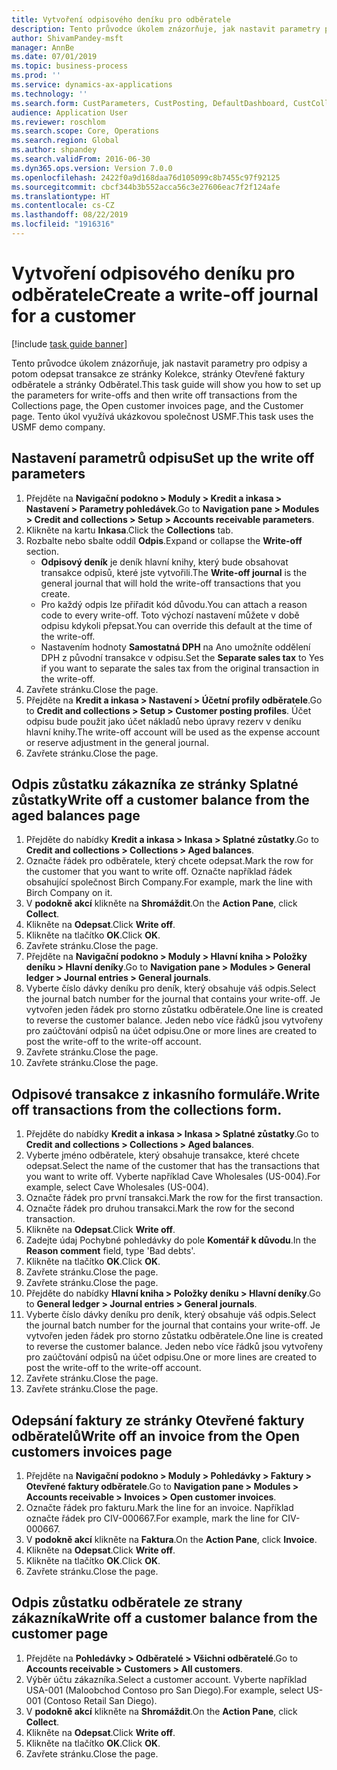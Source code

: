 ```yaml
---
title: Vytvoření odpisového deníku pro odběratele
description: Tento průvodce úkolem znázorňuje, jak nastavit parametry pro odpisy a potom odepsat transakce ze stránky Kolekce, stránky Otevřené faktury odběratele a stránky Odběratel.
author: ShivamPandey-msft
manager: AnnBe
ms.date: 07/01/2019
ms.topic: business-process
ms.prod: ''
ms.service: dynamics-ax-applications
ms.technology: ''
ms.search.form: CustParameters, CustPosting, DefaultDashboard, CustCollectionsPoolsListPage, CustWriteOff, LedgerJournalTable, LedgerJournalTransDaily, CustCollections, CustOpenInvoicesListPage, CustTable
audience: Application User
ms.reviewer: roschlom
ms.search.scope: Core, Operations
ms.search.region: Global
ms.author: shpandey
ms.search.validFrom: 2016-06-30
ms.dyn365.ops.version: Version 7.0.0
ms.openlocfilehash: 2422f0a9d168daa76d105099c8b7455c97f92125
ms.sourcegitcommit: cbcf344b3b552acca56c3e27606eac7f2f124afe
ms.translationtype: HT
ms.contentlocale: cs-CZ
ms.lasthandoff: 08/22/2019
ms.locfileid: "1916316"
---
```

# <a name="create-a-write-off-journal-for-a-customer"></a><span data-ttu-id="ddddd-103">Vytvoření odpisového deníku pro odběratele</span><span class="sxs-lookup"><span data-stu-id="ddddd-103">Create a write-off journal for a customer</span></span>

[!include [task guide banner](../../includes/task-guide-banner.md)]

<span data-ttu-id="ddddd-104">Tento průvodce úkolem znázorňuje, jak nastavit parametry pro odpisy a potom odepsat transakce ze stránky Kolekce, stránky Otevřené faktury odběratele a stránky Odběratel.</span><span class="sxs-lookup"><span data-stu-id="ddddd-104">This task guide will show you how to set up the parameters for write-offs and then write off transactions from the Collections page, the Open customer invoices page, and the Customer page.</span></span> <span data-ttu-id="ddddd-105">Tento úkol využívá ukázkovou společnost USMF.</span><span class="sxs-lookup"><span data-stu-id="ddddd-105">This task uses the USMF demo company.</span></span>


## <a name="set-up-the-write-off-parameters"></a><span data-ttu-id="ddddd-106">Nastavení parametrů odpisu</span><span class="sxs-lookup"><span data-stu-id="ddddd-106">Set up the write off parameters</span></span>
1. <span data-ttu-id="ddddd-107">Přejděte na **Navigační podokno > Moduly > Kredit a inkasa > Nastavení > Parametry pohledávek**.</span><span class="sxs-lookup"><span data-stu-id="ddddd-107">Go to **Navigation pane > Modules > Credit and collections > Setup > Accounts receivable parameters**.</span></span>
2. <span data-ttu-id="ddddd-108">Klikněte na kartu **Inkasa**.</span><span class="sxs-lookup"><span data-stu-id="ddddd-108">Click the **Collections** tab.</span></span>
3. <span data-ttu-id="ddddd-109">Rozbalte nebo sbalte oddíl **Odpis**.</span><span class="sxs-lookup"><span data-stu-id="ddddd-109">Expand or collapse the **Write-off** section.</span></span>
    - <span data-ttu-id="ddddd-110">**Odpisový deník** je deník hlavní knihy, který bude obsahovat transakce odpisů, které jste vytvořili.</span><span class="sxs-lookup"><span data-stu-id="ddddd-110">The **Write-off journal** is the general journal that will hold the write-off transactions that you create.</span></span>  
    - <span data-ttu-id="ddddd-111">Pro každý odpis lze přiřadit kód důvodu.</span><span class="sxs-lookup"><span data-stu-id="ddddd-111">You can attach a reason code to every write-off.</span></span> <span data-ttu-id="ddddd-112">Toto výchozí nastavení můžete v době odpisu kdykoli přepsat.</span><span class="sxs-lookup"><span data-stu-id="ddddd-112">You can override this default at the time of the write-off.</span></span>  
    - <span data-ttu-id="ddddd-113">Nastavením hodnoty **Samostatná DPH** na Ano umožníte oddělení DPH z původní transakce v odpisu.</span><span class="sxs-lookup"><span data-stu-id="ddddd-113">Set the **Separate sales tax** to Yes if you want to separate the sales tax from the original transaction in the write-off.</span></span>  
4. <span data-ttu-id="ddddd-114">Zavřete stránku.</span><span class="sxs-lookup"><span data-stu-id="ddddd-114">Close the page.</span></span>
5. <span data-ttu-id="ddddd-115">Přejděte na **Kredit a inkasa > Nastavení > Účetní profily odběratele**.</span><span class="sxs-lookup"><span data-stu-id="ddddd-115">Go to **Credit and collections > Setup > Customer posting profiles**.</span></span> <span data-ttu-id="ddddd-116">Účet odpisu bude použit jako účet nákladů nebo úpravy rezerv v deníku hlavní knihy.</span><span class="sxs-lookup"><span data-stu-id="ddddd-116">The write-off account will be used as the expense account or reserve adjustment in the general journal.</span></span>
6. <span data-ttu-id="ddddd-117">Zavřete stránku.</span><span class="sxs-lookup"><span data-stu-id="ddddd-117">Close the page.</span></span>

## <a name="write-off-a-customer-balance-from-the-aged-balances-page"></a><span data-ttu-id="ddddd-118">Odpis zůstatku zákazníka ze stránky Splatné zůstatky</span><span class="sxs-lookup"><span data-stu-id="ddddd-118">Write off a customer balance from the aged balances page</span></span>
1. <span data-ttu-id="ddddd-119">Přejděte do nabídky **Kredit a inkasa > Inkasa > Splatné zůstatky**.</span><span class="sxs-lookup"><span data-stu-id="ddddd-119">Go to **Credit and collections > Collections > Aged balances**.</span></span>
2. <span data-ttu-id="ddddd-120">Označte řádek pro odběratele, který chcete odepsat.</span><span class="sxs-lookup"><span data-stu-id="ddddd-120">Mark the row for the customer that you want to write off.</span></span> <span data-ttu-id="ddddd-121">Označte například řádek obsahující společnost Birch Company.</span><span class="sxs-lookup"><span data-stu-id="ddddd-121">For example, mark the line with Birch Company on it.</span></span>
3. <span data-ttu-id="ddddd-122">V **podokně akcí** klikněte na **Shromáždit**.</span><span class="sxs-lookup"><span data-stu-id="ddddd-122">On the **Action Pane**, click **Collect**.</span></span>
4. <span data-ttu-id="ddddd-123">Klikněte na **Odepsat**.</span><span class="sxs-lookup"><span data-stu-id="ddddd-123">Click **Write off**.</span></span>
5. <span data-ttu-id="ddddd-124">Klikněte na tlačítko **OK**.</span><span class="sxs-lookup"><span data-stu-id="ddddd-124">Click **OK**.</span></span>
6. <span data-ttu-id="ddddd-125">Zavřete stránku.</span><span class="sxs-lookup"><span data-stu-id="ddddd-125">Close the page.</span></span>
7. <span data-ttu-id="ddddd-126">Přejděte na **Navigační podokno > Moduly > Hlavní kniha > Položky deníku > Hlavní deníky**.</span><span class="sxs-lookup"><span data-stu-id="ddddd-126">Go to **Navigation pane > Modules > General ledger > Journal entries > General journals**.</span></span>
8. <span data-ttu-id="ddddd-127">Vyberte číslo dávky deníku pro deník, který obsahuje váš odpis.</span><span class="sxs-lookup"><span data-stu-id="ddddd-127">Select the journal batch number for the journal that contains your write-off.</span></span> <span data-ttu-id="ddddd-128">Je vytvořen jeden řádek pro storno zůstatku odběratele.</span><span class="sxs-lookup"><span data-stu-id="ddddd-128">One line is created to reverse the customer balance.</span></span> <span data-ttu-id="ddddd-129">Jeden nebo více řádků jsou vytvořeny pro zaúčtování odpisů na účet odpisu.</span><span class="sxs-lookup"><span data-stu-id="ddddd-129">One or more lines are created to post the write-off to the write-off account.</span></span>  
9. <span data-ttu-id="ddddd-130">Zavřete stránku.</span><span class="sxs-lookup"><span data-stu-id="ddddd-130">Close the page.</span></span>
10. <span data-ttu-id="ddddd-131">Zavřete stránku.</span><span class="sxs-lookup"><span data-stu-id="ddddd-131">Close the page.</span></span>

## <a name="write-off-transactions-from-the-collections-form"></a><span data-ttu-id="ddddd-132">Odpisové transakce z inkasního formuláře.</span><span class="sxs-lookup"><span data-stu-id="ddddd-132">Write off transactions from the collections form.</span></span>
1. <span data-ttu-id="ddddd-133">Přejděte do nabídky **Kredit a inkasa > Inkasa > Splatné zůstatky**.</span><span class="sxs-lookup"><span data-stu-id="ddddd-133">Go to **Credit and collections > Collections > Aged balances**.</span></span>
2. <span data-ttu-id="ddddd-134">Vyberte jméno odběratele, který obsahuje transakce, které chcete odepsat.</span><span class="sxs-lookup"><span data-stu-id="ddddd-134">Select the name of the customer that has the transactions that you want to write off.</span></span> <span data-ttu-id="ddddd-135">Vyberte například Cave Wholesales (US-004).</span><span class="sxs-lookup"><span data-stu-id="ddddd-135">For example, select Cave Wholesales (US-004).</span></span>
3. <span data-ttu-id="ddddd-136">Označte řádek pro první transakci.</span><span class="sxs-lookup"><span data-stu-id="ddddd-136">Mark the row for the first transaction.</span></span>
4. <span data-ttu-id="ddddd-137">Označte řádek pro druhou transakci.</span><span class="sxs-lookup"><span data-stu-id="ddddd-137">Mark the row for the second transaction.</span></span>
5. <span data-ttu-id="ddddd-138">Klikněte na **Odepsat**.</span><span class="sxs-lookup"><span data-stu-id="ddddd-138">Click **Write off**.</span></span>
6. <span data-ttu-id="ddddd-139">Zadejte údaj Pochybné pohledávky do pole **Komentář k důvodu**.</span><span class="sxs-lookup"><span data-stu-id="ddddd-139">In the **Reason comment** field, type 'Bad debts'.</span></span>
7. <span data-ttu-id="ddddd-140">Klikněte na tlačítko **OK**.</span><span class="sxs-lookup"><span data-stu-id="ddddd-140">Click **OK**.</span></span>
8. <span data-ttu-id="ddddd-141">Zavřete stránku.</span><span class="sxs-lookup"><span data-stu-id="ddddd-141">Close the page.</span></span>
9. <span data-ttu-id="ddddd-142">Zavřete stránku.</span><span class="sxs-lookup"><span data-stu-id="ddddd-142">Close the page.</span></span>
10. <span data-ttu-id="ddddd-143">Přejděte do nabídky **Hlavní kniha > Položky deníku > Hlavní deníky**.</span><span class="sxs-lookup"><span data-stu-id="ddddd-143">Go to **General ledger > Journal entries > General journals**.</span></span>
11. <span data-ttu-id="ddddd-144">Vyberte číslo dávky deníku pro deník, který obsahuje váš odpis.</span><span class="sxs-lookup"><span data-stu-id="ddddd-144">Select the journal batch number for the journal that contains your write-off.</span></span> <span data-ttu-id="ddddd-145">Je vytvořen jeden řádek pro storno zůstatku odběratele.</span><span class="sxs-lookup"><span data-stu-id="ddddd-145">One line is created to reverse the customer balance.</span></span> <span data-ttu-id="ddddd-146">Jeden nebo více řádků jsou vytvořeny pro zaúčtování odpisů na účet odpisu.</span><span class="sxs-lookup"><span data-stu-id="ddddd-146">One or more lines are created to post the write-off to the write-off account.</span></span>  
12. <span data-ttu-id="ddddd-147">Zavřete stránku.</span><span class="sxs-lookup"><span data-stu-id="ddddd-147">Close the page.</span></span>
13. <span data-ttu-id="ddddd-148">Zavřete stránku.</span><span class="sxs-lookup"><span data-stu-id="ddddd-148">Close the page.</span></span>

## <a name="write-off-an-invoice-from-the-open-customers-invoices-page"></a><span data-ttu-id="ddddd-149">Odepsání faktury ze stránky Otevřené faktury odběratelů</span><span class="sxs-lookup"><span data-stu-id="ddddd-149">Write off an invoice from the Open customers invoices page</span></span>
1. <span data-ttu-id="ddddd-150">Přejděte na **Navigační podokno > Moduly > Pohledávky > Faktury > Otevřené faktury odběratele**.</span><span class="sxs-lookup"><span data-stu-id="ddddd-150">Go to **Navigation pane > Modules > Accounts receivable > Invoices > Open customer invoices**.</span></span>
2. <span data-ttu-id="ddddd-151">Označte řádek pro fakturu.</span><span class="sxs-lookup"><span data-stu-id="ddddd-151">Mark the line for an invoice.</span></span> <span data-ttu-id="ddddd-152">Například označte řádek pro CIV-000667.</span><span class="sxs-lookup"><span data-stu-id="ddddd-152">For example, mark the line for CIV-000667.</span></span>
3. <span data-ttu-id="ddddd-153">V **podokně akcí** klikněte na **Faktura**.</span><span class="sxs-lookup"><span data-stu-id="ddddd-153">On the **Action Pane**, click **Invoice**.</span></span>
4. <span data-ttu-id="ddddd-154">Klikněte na **Odepsat**.</span><span class="sxs-lookup"><span data-stu-id="ddddd-154">Click **Write off**.</span></span>
5. <span data-ttu-id="ddddd-155">Klikněte na tlačítko **OK**.</span><span class="sxs-lookup"><span data-stu-id="ddddd-155">Click **OK**.</span></span>
6. <span data-ttu-id="ddddd-156">Zavřete stránku.</span><span class="sxs-lookup"><span data-stu-id="ddddd-156">Close the page.</span></span>

## <a name="write-off-a-customer-balance-from-the-customer-page"></a><span data-ttu-id="ddddd-157">Odpis zůstatku odběratele ze strany zákazníka</span><span class="sxs-lookup"><span data-stu-id="ddddd-157">Write off a customer balance from the customer page</span></span>
1. <span data-ttu-id="ddddd-158">Přejděte na **Pohledávky > Odběratelé > Všichni odběratelé**.</span><span class="sxs-lookup"><span data-stu-id="ddddd-158">Go to **Accounts receivable > Customers > All customers**.</span></span>
2. <span data-ttu-id="ddddd-159">Výběr účtu zákazníka.</span><span class="sxs-lookup"><span data-stu-id="ddddd-159">Select a customer account.</span></span> <span data-ttu-id="ddddd-160">Vyberte například USA-001 (Maloobchod Contoso pro San Diego).</span><span class="sxs-lookup"><span data-stu-id="ddddd-160">For example, select US-001 (Contoso Retail San Diego).</span></span>
3. <span data-ttu-id="ddddd-161">V **podokně akcí** klikněte na **Shromáždit**.</span><span class="sxs-lookup"><span data-stu-id="ddddd-161">On the **Action Pane**, click **Collect**.</span></span>
4. <span data-ttu-id="ddddd-162">Klikněte na **Odepsat**.</span><span class="sxs-lookup"><span data-stu-id="ddddd-162">Click **Write off**.</span></span>
5. <span data-ttu-id="ddddd-163">Klikněte na tlačítko **OK**.</span><span class="sxs-lookup"><span data-stu-id="ddddd-163">Click **OK**.</span></span>
6. <span data-ttu-id="ddddd-164">Zavřete stránku.</span><span class="sxs-lookup"><span data-stu-id="ddddd-164">Close the page.</span></span>

